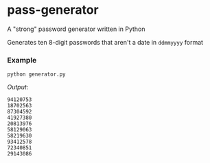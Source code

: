 pass-generator
==============

A "strong" password generator written in Python

Generates ten 8-digit passwords that aren't a date in `ddmmyyyy` format

### Example  
```
python generator.py
```

*Output*:  

```
94120753  
18702563  
87304592  
41927380  
20813976  
58129063  
58219630  
93412578  
72340851  
29143086
```
